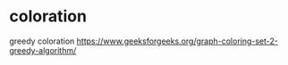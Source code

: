 # coloration

greedy coloration
https://www.geeksforgeeks.org/graph-coloring-set-2-greedy-algorithm/